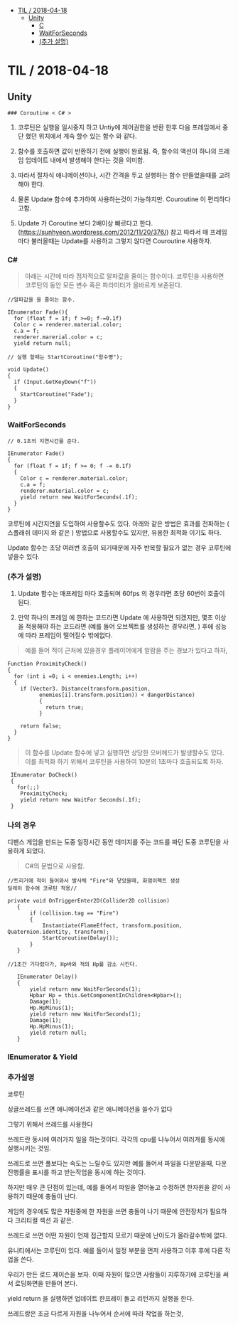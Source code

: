<!-- START doctoc generated TOC please keep comment here to allow auto update -->
<!-- DON'T EDIT THIS SECTION, INSTEAD RE-RUN doctoc TO UPDATE -->


- [TIL   / 2018-04-18](#til----2018-04-18)
  - [Unity](#unity)
    - [C](#c)
    - [WaitForSeconds](#waitforseconds)
    - [(추가 설명)](#%EC%B6%94%EA%B0%80-%EC%84%A4%EB%AA%85)

<!-- END doctoc generated TOC please keep comment here to allow auto update -->

# TIL   / 2018-04-18
  ## Unity
    ### Coroutine < C# >

1. 코루틴은 실행을 일시중지 하고 Untiy에 제어권한을 반환 한후 다음 프레임에서 중단 했던 위치에서 계속 할수 있는 함수 와 같다.

2. 함수를 호출하면 값이 반환하기 전에 실행이 완료됨. 즉, 함수의 액션이 하나의 프레임 업데이트 내에서 발생해야 한다는 것을 의미함.

3. 따라서 절차식 애니메이션이나, 시간 간격을 두고 실행하는 함수 만들었을때를 고려해야 한다.

4. 물론 Update 함수에 추가하여 사용하는것이 가능하지만. Couroutine 이 편리하다고함.

5.  Update 가 Coroutine 보다 2배이상 빠르다고 한다. (https://sunhyeon.wordpress.com/2012/11/20/376/) 참고
    따라서  매 프레임마다 불러올때는 Update를 사용하고 그렇지 않다면 Couroutine 사용하자.

### C#
>아래는 시간에 따라 점차적으로 알파값을 줄이는 함수이다.
코루틴을 사용하면 코루틴의 동안 모든 변수 혹은 파라미터가 올바르게 보존된다.

```
//알파값을 을 줄이는 함수.

IEnumerator Fade(){
  for (float f = 1f; f >=0; f-=0.1f)
  Color c = renderer.material.color;
  c.a = f;
  renderer.marerial.color = c;
  yield return null;

// 실행 할때는 StartCoroutine("함수명");

void Update()
{
  if (Input.GetKeyDown("f"))
  {
    StartCoroutine("Fade");
  }
}
```

### WaitForSeconds

```
// 0.1초의 지연시간을 준다.

IEnumerator Fade()
{
  for (float f = 1f; f >= 0; f -= 0.1f)
  {
    Color c = renderer.material.color;
    c.a = f;
    renderer.material.color = c;
    yield return new WaitForSeconds(.1f);
  }
}
```
코루틴에 시간지연을 도입하여 사용할수도 있다.
아래와 같은 방법은 효과를 전파하는 ( 스플래쉬 데미지 와 같은 ) 방법으로 사용할수도 있지만,  유용한 최적화 이기도 하다.

Update 함수는 초당 여러번 호출이 되기때문에 자주 반복할 필요가 없는 경우 코루틴에 넣을수 있다.

### (추가 설명)
1.  Update 함수는 매프레임 마다 호출되며 60fps 의 경우라면 초당 60번이 호출이 된다.

2.  만약 하나의 프레임 에 한하는 코드라면 Update 에 사용하면 되겠지만, 몇초 이상 을 적용해야 하는 코드라면 (예를 들어 오브젝트를 생성하는 경우라면, ) 후에 성능에 따라 프레임이 떨어질수 밖에없다.


>예를 들어 적이 근처에 있을경우 플레이어에게 알람을 주는 경보가 있다고 하자,
```
Function ProximityCheck()
{
  for (int i =0; i < enemies.Length; i++)
  {
    if (Vector3. Distance(transform.position,
          enemies[i].transform.position)) < dangerDistance)
          {
            return true;
          }

    return false;
  }
}
```

 >이 함수를 Update 함수에 넣고 실행하면 상당한 오버헤드가 발생할수도 있다.
 이를 최적화 하기 위해서 코루틴을 사용하여 10분의 1초마다 호출되도록 하자.

```
 IEnumerator DoCheck()
 {
   for(;;)
    ProximityCheck;
    yield return new WaitFor Seconds(.1f);
 }
```

### 나의 경우

디펜스 게임을 만드는 도중 일정시간 동안 데미지를 주는 코드를 짜던 도중 코루틴을 사용하게 되었다.

>C#의 문법으로 사용함.

```
//트리거에 적이 들어와서 발사체 "Fire"와 닿았을때, 화염이펙트 생성
딜레이 함수에 코루틴 적용//

private void OnTriggerEnter2D(Collider2D collision)
   {
       if (collision.tag == "Fire")
       {
           Instantiate(FlameEffect, transform.position, Quaternion.identity, transform);
           StartCoroutine(Delay());
       }
   }

//1초간 기다렸다가, Hp바와 적의 Hp를 감소 시킨다.

   IEnumerator Delay()
   {
       yield return new WaitForSeconds(1);
       Hpbar Hp = this.GetComponentInChildren<Hpbar>();
       Damage(1);
       Hp.HpMinus(1);
       yield return new WaitForSeconds(1);
       Damage(1);
       Hp.HpMinus(1);
       yield return null;
   }
```

### IEnumerator & Yield

### 추가설명
코루틴

싱글쓰레드를 쓰면
애니메이션과 같은
애니메이션을 쓸수가 없다

그렇기 위해서 쓰레드를 사용한다

쓰레드란
동시에 여러가지 일을 하는것이다.
각각의 cpu를 나누어서 여러개를 동시에 실행시키는 것임.


쓰레드로 쓰면 풀보다는 속도는 느릴수도 있지만
예를 들어서 파일을 다운받을때, 다운진행률을 표시를 하고 받는작업을 동시에 하는 것이다.

하지만 매우 큰 단점이 있는데,
예를 들어서 파일을 열어놓고 수정하면  한자원을 같이 사용하기 때문에 충돌이 난다.

게임의 경우에도 많은 자원중에 한 자원을 쓰면 충돌이 나기 때문에 안전장치가 필요하다
크리티컬 섹션 과 같은.

쓰레드로 쓰면 어떤 자원이 언제 접근할지 모르기 때문에 난이도가 올라갈수밖에 없다.

유니티에서는 코루틴이 있다.
예를 들어서 일정 부분을 먼저 사용하고 이후 후에 다른 작업을 쓴다.

우리가 만든 로드 제이슨을 보자.
이때 자원이 많으면 사람들이 지루하기에
코루틴을 써서 로딩화면을 만들어 본다.

yield return 을 실행하면
업데이트 한프레이 돌고 리턴까지 실행을 한다.

쓰레드랑은 조금 다르게
자원을 나누어서 순서에 따라 작업을 하는것,
